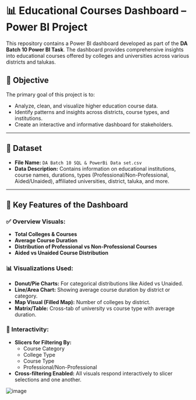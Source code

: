 # 📊 Educational Courses Dashboard – Power BI Project

This repository contains a Power BI dashboard developed as part of the **DA Batch 10 Power BI Task**. The dashboard provides comprehensive insights into educational courses offered by colleges and universities across various districts and talukas.

## 🧠 Objective

The primary goal of this project is to:
- Analyze, clean, and visualize higher education course data.
- Identify patterns and insights across districts, course types, and institutions.
- Create an interactive and informative dashboard for stakeholders.

---

## 📂 Dataset

- **File Name:** `DA Batch 10 SQL & PowerBi Data set.csv`
- **Data Description:** Contains information on educational institutions, course names, durations, types (Professional/Non-Professional, Aided/Unaided), affiliated universities, district, taluka, and more.

---

## 📌 Key Features of the Dashboard

### ✅ Overview Visuals:
- **Total Colleges & Courses**
- **Average Course Duration**
- **Distribution of Professional vs Non-Professional Courses**
- **Aided vs Unaided Course Distribution**

### 📊 Visualizations Used:
- **Donut/Pie Charts:** For categorical distributions like Aided vs Unaided.
- **Line/Area Chart:** Showing average course duration by district or category.
- **Map Visual (Filled Map):** Number of colleges by district.
- **Matrix/Table:** Cross-tab of university vs course type with average duration.

### 🧩 Interactivity:
- **Slicers for Filtering By:**
  - Course Category
  - College Type
  - Course Type
  - Professional/Non-Professional
- **Cross-filtering Enabled:** All visuals respond interactively to slicer selections and one another.

![image](https://github.com/user-attachments/assets/c8464838-b612-4e0b-b24e-b608822ff1f2)
